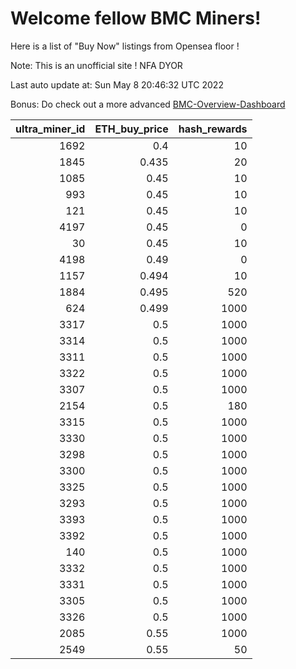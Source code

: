 # Welcome fellow BMC Miners!
Here is a list of "Buy Now" listings from Opensea floor !

Note: This is an unofficial site ! NFA DYOR

Last auto update at: Sun May  8 20:46:32 UTC 2022

Bonus: Do check out a more advanced [BMC-Overview-Dashboard](https://dune.com/defifunk/BMC-Overview-Dashboard)


|   ultra_miner_id |   ETH_buy_price |   hash_rewards |
|-----------------:|----------------:|---------------:|
|             1692 |           0.4   |             10 |
|             1845 |           0.435 |             20 |
|             1085 |           0.45  |             10 |
|              993 |           0.45  |             10 |
|              121 |           0.45  |             10 |
|             4197 |           0.45  |              0 |
|               30 |           0.45  |             10 |
|             4198 |           0.49  |              0 |
|             1157 |           0.494 |             10 |
|             1884 |           0.495 |            520 |
|              624 |           0.499 |           1000 |
|             3317 |           0.5   |           1000 |
|             3314 |           0.5   |           1000 |
|             3311 |           0.5   |           1000 |
|             3322 |           0.5   |           1000 |
|             3307 |           0.5   |           1000 |
|             2154 |           0.5   |            180 |
|             3315 |           0.5   |           1000 |
|             3330 |           0.5   |           1000 |
|             3298 |           0.5   |           1000 |
|             3300 |           0.5   |           1000 |
|             3325 |           0.5   |           1000 |
|             3293 |           0.5   |           1000 |
|             3393 |           0.5   |           1000 |
|             3392 |           0.5   |           1000 |
|              140 |           0.5   |           1000 |
|             3332 |           0.5   |           1000 |
|             3331 |           0.5   |           1000 |
|             3305 |           0.5   |           1000 |
|             3326 |           0.5   |           1000 |
|             2085 |           0.55  |           1000 |
|             2549 |           0.55  |             50 |